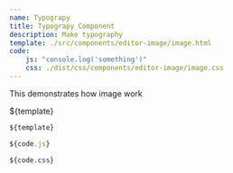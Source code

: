 ```yaml
---
name: Typograpy
title: Typograpy Component
description: Make typography
template: ./src/components/editor-image/image.html
code: 
    js: "console.log('something')"
    css: ./dist/css/components/editor-image/image.css
---
```

 
This demonstrates how image work

${template}

<style>
    ${code.css}
</style>

~~~html
${template}
~~~

~~~js
${code.js}
~~~

~~~css
${code.css}
~~~